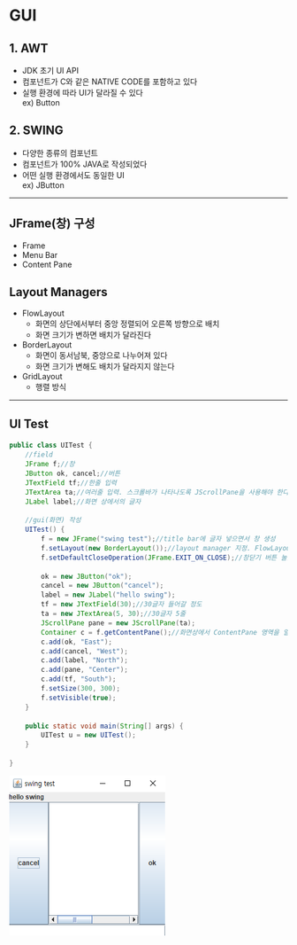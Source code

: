 # GUI
## 1. AWT
* JDK 초기 UI API
* 컴포넌트가 C와 같은 NATIVE CODE를 포함하고 있다
* 실행 환경에 따라 UI가 달라질 수 있다<br>
ex) Button
## 2. SWING
* 다양한 종류의 컴포넌트
* 컴포넌트가 100% JAVA로 작성되었다
* 어떤 실행 환경에서도 동일한 UI<br>
ex) JButton
---

## JFrame(창) 구성
* Frame
* Menu Bar
* Content Pane

## Layout Managers
* FlowLayout
    * 화면의 상단에서부터 중앙 정렬되어 오른쪽 방향으로 배치
    * 화면 크기가 변하면 배치가 달라진다
* BorderLayout
    * 화면이 동서남북, 중앙으로 나누어져 있다
    * 화면 크기가 변해도 배치가 달라지지 않는다
* GridLayout
    * 행렬 방식

---
## UI Test

```java
public class UITest {
	//field
	JFrame f;//창
	JButton ok, cancel;//버튼
	JTextField tf;//한줄 입력
	JTextArea ta;//여러줄 입력. 스크롤바가 나타나도록 JScrollPane을 사용해야 한다
	JLabel label;//화면 상에서의 글자
	
	//gui(화면) 작성
	UITest() {
		f = new JFrame("swing test");//title bar에 글자 넣으면서 창 생성
		f.setLayout(new BorderLayout());//layout manager 지정. FlowLayout -> add 하는 순서대로 화면에 배치
		f.setDefaultCloseOperation(JFrame.EXIT_ON_CLOSE);//창닫기 버튼 눌렀을 때 할일 지정. 닫기 버튼 누르면 프로그램 종료
		
		ok = new JButton("ok");
		cancel = new JButton("cancel");
		label = new JLabel("hello swing");
		tf = new JTextField(30);//30글자 들어갈 정도
		ta = new JTextArea(5, 30);//30글자 5줄
		JScrollPane pane = new JScrollPane(ta);
		Container c = f.getContentPane();//화면상에서 ContentPane 영역을 알아낸다
		c.add(ok, "East");
		c.add(cancel, "West");
		c.add(label, "North");
		c.add(pane, "Center");
		c.add(tf, "South");
		f.setSize(300, 300);
		f.setVisible(true);
	}
	
	public static void main(String[] args) {
		UITest u = new UITest();
	}

}
```

![UITest](img/uitest.PNG)